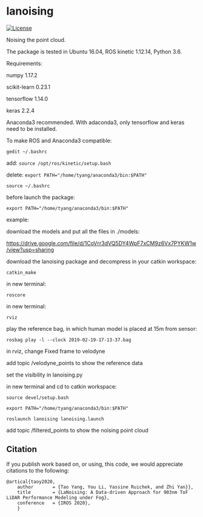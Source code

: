# lanoising

[![License](https://img.shields.io/badge/License-BSD%203--Clause-gree.svg)](https://opensource.org/licenses/BSD-3-Clause)

Noising the point cloud.

The package is tested in Ubuntu 16.04, ROS kinetic 1.12.14, Python 3.6.

Requirements:

numpy 1.17.2

scikit-learn 0.23.1

tensorflow 1.14.0

keras 2.2.4


Anaconda3 recommended. With adaconda3, only tensorflow and keras need to be installed.

To make ROS and Anaconda3 compatible:

`gedit ~/.bashrc`

add: `source /opt/ros/kinetic/setup.bash`

delete: `export PATH="/home/tyang/anaconda3/bin:$PATH"`

`source ~/.bashrc`

before launch the package:

`export PATH="/home/tyang/anaconda3/bin:$PATH"`


example:

download the models and put all the files in ./models:

https://drive.google.com/file/d/1CoVrr3dVQ5DY4WpF7xCM9z6Vx7PYKW1w/view?usp=sharing


download the lanoising package and decompress in your catkin workspace:

`catkin_make`

in new terminal:

`roscore`

in new terminal:

`rviz`

play the reference bag, in which human model is placed at 15m from sensor:

`rosbag play -l --clock 2019-02-19-17-13-37.bag`

in rviz, change Fixed frame to velodyne

add topic /velodyne_points to show the reference data

set the visibility in lanoising.py


in new terminal and cd to catkin workspace:

```
source devel/setup.bash

export PATH="/home/tyang/anaconda3/bin:$PATH"

roslaunch lanoising lanoising.launch
```

add topic /filtered_points to show the noising point cloud


## Citation
If you publish work based on, or using, this code, we would appreciate citations to the following:

    @artical{taoy2020,
        author       = {Tao Yang, You Li, Yassine Ruichek, and Zhi Yan}},
        title        = {LaNoising: A Data-driven Approach for 903nm ToF LiDAR Performance Modeling under Fog},
        conference   = {IROS 2020},
        }

